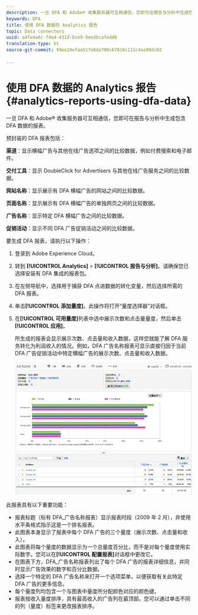 ```yaml
---
description: 一旦 DFA 和 Adobe® 收集服务器可互相通信，您即可在报告与分析中生成包含 DFA 数据的报表。
keywords: DFA
title: 使用 DFA 数据的 Analytics 报告
topic: Data connectors
uuid: a4fe4a6c-f4a4-431d-bce9-9eedbcafedd6
translation-type: ht
source-git-commit: 99ee24efaa517e8da700c67818c111c4aa90dc02

---
```



# 使用 DFA 数据的 Analytics 报告{#analytics-reports-using-dfa-data}

一旦 DFA 和 Adobe® 收集服务器可互相通信，您即可在报告与分析中生成包含 DFA 数据的报表。

预封装的 DFA 报表包括：

**渠道**：显示横幅广告与其他在线广告选项之间的比较数据，例如付费搜索和电子邮件。

**交付工具**：显示 DoubleClick for Advertisers 与其他在线广告服务之间的比较数据。

**网站名称**：显示展示有 DFA 横幅广告的网站之间的比较数据。

**页面名称**：显示展示有 DFA 横幅广告的单独网页之间的比较数据。

**广告名称**：显示特定 DFA 横幅广告之间的比较数据。

**促销活动**：显示不同 DFA 广告促销活动之间的比较数据。

要生成 DFA 报表，请执行以下操作：

1. 登录到 Adobe Experience Cloud。
1. 转到 **[!UICONTROL Analytics]** > **[!UICONTROL 报告与分析]**。请确保您已选择安装有 DFA 集成的报表包。

1. 在左侧导航中，选择用于捕获 DFA 点进数据的转化变量，然后选择所需的 DFA 报表。
1. 单击&#x200B;**[!UICONTROL 添加量度]**。此操作将打开“量度选择器”对话框。
1. 在&#x200B;**[!UICONTROL 可用量度]**&#x200B;列表中选中展示次数和点击量量度，然后单击&#x200B;**[!UICONTROL 应用]**。

   所生成的报表会显示展示次数、点击量和收入数据，这样您就能了解 DFA 服务转化为利润收入的情况。例如，DFA 广告名称报表可显示直接归因于当前 DFA 广告促销活动中特定横幅广告的展示次数、点击量和收入数据。

   ![](assets/DFA_ad_name_report-sc15.png)

此报表具有以下重要功能：

* 报表标题（标有 DFA_广告名称报表）显示报表时段（2009 年 2 月），并使用水平条格式指示这是一个排名报表。
* 此图表本身显示了报表中每个 DFA 广告的三个量度（展示次数、点击量和收入）。
* 此图表将每个量度的数据显示为一个总量度百分比，而不是对每个量度使用实际数字。您可以在&#x200B;**[!UICONTROL 配置报表]**&#x200B;对话框中更改它。
* 在图表下方，DFA_广告名称报表列出了每个 DFA 广告的报表详细信息，并同时显示广告效果的数字和百分比数据。
* 选择一个特定的 DFA 广告名称来打开一个选项菜单，以便获取有关此特定 DFA 广告的更多信息。
* 每个量度列均包含一个与图表中量度所分配颜色对应的颜色键。
* 报表按收入量度排序，具有最高收入的广告列在最顶部。您可以通过单击不同的列（量度）标签来更改报表排序。

